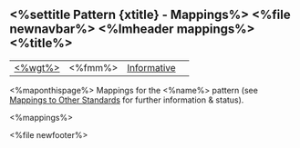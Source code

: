 &lt;%settitle Pattern {xtitle} - Mappings%&gt;
&lt;%file newnavbar%&gt;
&lt;%lmheader mappings%&gt;
&lt;%title%&gt;
---------------

|                             |               |                                          |     |
|-----------------------------|---------------|------------------------------------------|-----|
| [&lt;%wgt%&gt;](%3C%wg%%3E) | &lt;%fmm%&gt; | [Informative](versions.html#std-process) |     |

&lt;%maponthispage%&gt;
Mappings for the &lt;%name%&gt; pattern (see [Mappings to Other Standards](mappings.html) for further information & status).

&lt;%mappings%&gt;

&lt;%file newfooter%&gt;
